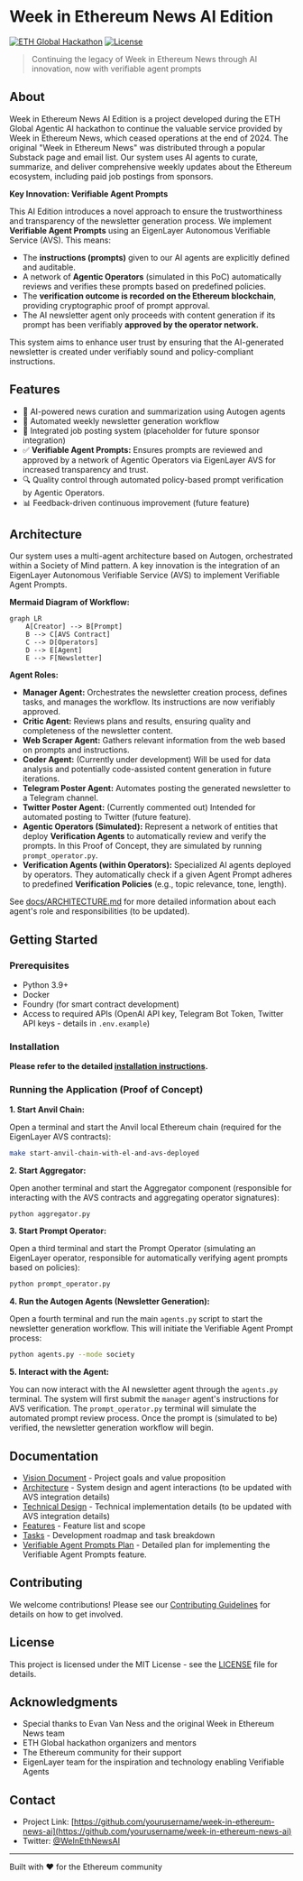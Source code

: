 # Week in Ethereum News AI Edition

[![ETH Global Hackathon](https://img.shields.io/badge/ETH%20Global-Hackathon-blue)](https://ethglobal.com)
[![License](https://img.shields.io/badge/license-MIT-green.svg)](LICENSE)

> Continuing the legacy of Week in Ethereum News through AI innovation, now with verifiable agent prompts

## About

Week in Ethereum News AI Edition is a project developed during the ETH Global Agentic AI hackathon to continue the valuable service provided by Week in Ethereum News, which ceased operations at the end of 2024.  The original "Week in Ethereum News" was distributed through a popular Substack page and email list. Our system uses AI agents to curate, summarize, and deliver comprehensive weekly updates about the Ethereum ecosystem, including paid job postings from sponsors.

**Key Innovation: Verifiable Agent Prompts**

This AI Edition introduces a novel approach to ensure the trustworthiness and transparency of the newsletter generation process. We implement **Verifiable Agent Prompts** using an EigenLayer Autonomous Verifiable Service (AVS). This means:

- The **instructions (prompts)** given to our AI agents are explicitly defined and auditable.
- A network of **Agentic Operators** (simulated in this PoC) automatically reviews and verifies these prompts based on predefined policies.
- The **verification outcome is recorded on the Ethereum blockchain**, providing cryptographic proof of prompt approval.
- The AI newsletter agent only proceeds with content generation if its prompt has been verifiably **approved by the operator network.**

This system aims to enhance user trust by ensuring that the AI-generated newsletter is created under verifiably sound and policy-compliant instructions.

## Features

- 🤖 AI-powered news curation and summarization using Autogen agents
- 📰 Automated weekly newsletter generation workflow
- 💼 Integrated job posting system (placeholder for future sponsor integration)
- ✅ **Verifiable Agent Prompts:** Ensures prompts are reviewed and approved by a network of Agentic Operators via EigenLayer AVS for increased transparency and trust.
- 🔍 Quality control through automated policy-based prompt verification by Agentic Operators.
- 📊 Feedback-driven continuous improvement (future feature)

## Architecture

Our system uses a multi-agent architecture based on Autogen, orchestrated within a Society of Mind pattern.  A key innovation is the integration of an EigenLayer Autonomous Verifiable Service (AVS) to implement Verifiable Agent Prompts.

**Mermaid Diagram of Workflow:**

```mermaid
graph LR
    A[Creator] --> B[Prompt]
    B --> C[AVS Contract]
    C --> D[Operators]
    D --> E[Agent]
    E --> F[Newsletter]
```

**Agent Roles:**

- **Manager Agent:** Orchestrates the newsletter creation process, defines tasks, and manages the workflow. Its instructions are now verifiably approved.
- **Critic Agent:** Reviews plans and results, ensuring quality and completeness of the newsletter content.
- **Web Scraper Agent:** Gathers relevant information from the web based on prompts and instructions.
- **Coder Agent:**  (Currently under development)  Will be used for data analysis and potentially code-assisted content generation in future iterations.
- **Telegram Poster Agent:**  Automates posting the generated newsletter to a Telegram channel.
- **Twitter Poster Agent:** (Currently commented out)  Intended for automated posting to Twitter (future feature).
- **Agentic Operators (Simulated):**  Represent a network of entities that deploy **Verification Agents** to automatically review and verify the prompts. In this Proof of Concept, they are simulated by running `prompt_operator.py`.
- **Verification Agents (within Operators):** Specialized AI agents deployed by operators. They automatically check if a given Agent Prompt adheres to predefined **Verification Policies** (e.g., topic relevance, tone, length).

See [docs/ARCHITECTURE.md](docs/ARCHITECTURE.md) for more detailed information about each agent's role and responsibilities (to be updated).

## Getting Started

### Prerequisites

- Python 3.9+
- Docker
- Foundry (for smart contract development)
- Access to required APIs (OpenAI API key, Telegram Bot Token, Twitter API keys - details in `.env.example`)

### Installation

**Please refer to the detailed [installation instructions](docs/README_AVS.md).**

### Running the Application (Proof of Concept)

**1. Start Anvil Chain:**

Open a terminal and start the Anvil local Ethereum chain (required for the EigenLayer AVS contracts):

```bash
make start-anvil-chain-with-el-and-avs-deployed
```

**2. Start Aggregator:**

Open another terminal and start the Aggregator component (responsible for interacting with the AVS contracts and aggregating operator signatures):

```bash
python aggregator.py
```

**3. Start Prompt Operator:**

Open a third terminal and start the Prompt Operator (simulating an EigenLayer operator, responsible for automatically verifying agent prompts based on policies):

```bash
python prompt_operator.py
```

**4. Run the Autogen Agents (Newsletter Generation):**

Open a fourth terminal and run the main `agents.py` script to start the newsletter generation workflow. This will initiate the Verifiable Agent Prompt process:

```bash
python agents.py --mode society
```

**5. Interact with the Agent:**

You can now interact with the AI newsletter agent through the `agents.py` terminal. The system will first submit the `manager` agent's instructions for AVS verification.  The `prompt_operator.py` terminal will simulate the automated prompt review process. Once the prompt is (simulated to be) verified, the newsletter generation workflow will begin.

## Documentation

- [Vision Document](docs/VISION.md) - Project goals and value proposition
- [Architecture](docs/ARCHITECTURE.md) - System design and agent interactions (to be updated with AVS integration details)
- [Technical Design](docs/TECHNICAL_DESIGN.md) - Technical implementation details (to be updated with AVS integration details)
- [Features](docs/FEATURES.md) - Feature list and scope
- [Tasks](docs/TASKS.md) - Development roadmap and task breakdown
- [Verifiable Agent Prompts Plan](docs/plan.md) - Detailed plan for implementing the Verifiable Agent Prompts feature.

## Contributing

We welcome contributions! Please see our [Contributing Guidelines](CONTRIBUTING.md) for details on how to get involved.

## License

This project is licensed under the MIT License - see the [LICENSE](LICENSE) file for details.

## Acknowledgments

- Special thanks to Evan Van Ness and the original Week in Ethereum News team
- ETH Global hackathon organizers and mentors
- The Ethereum community for their support
- EigenLayer team for the inspiration and technology enabling Verifiable Agents

## Contact

- Project Link: [https://github.com/yourusername/week-in-ethereum-news-ai](https://github.com/yourusername/week-in-ethereum-news-ai)
- Twitter: [@WeInEthNewsAI](https://twitter.com/WeInEthNewsAI)

---
Built with ❤️ for the Ethereum community
